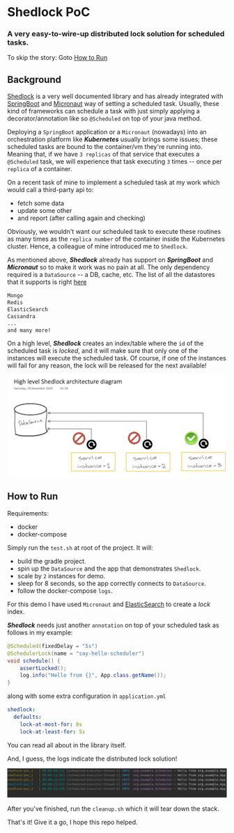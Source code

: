 # Shedlock PoC

### A very easy-to-wire-up distributed lock solution for scheduled tasks.

To skip the story: Goto [How to Run](#how-to-run)

## Background

[Shedlock](https://github.com/lukas-krecan/ShedLock) 
is a very well documented library and has already integrated with 
[SpringBoot](https://spring.io/projects/spring-boot) 
and [Micronaut](https://micronaut.io/) way of setting a scheduled task.
Usually, these kind of frameworks can schedule a task with just simply
applying a decorator/annotation like so `@Scheduled` on top of your java
method.

Deploying a `SpringBoot` application or a `Micronaut` (nowadays) into an
orchestration platform like ***Kubernetes*** usually brings some issues; 
these scheduled tasks are bound to the container/vm they're running into.
Meaning that, if we have `3 replicas` of that service that executes a 
`@Scheduled` task, we will experience that task executing `3` times -- once per `replica` of a container.

On a recent task of mine to implement a scheduled task at my work 
which would call a third-party api to:
- fetch some data
- update some other
- and report (after calling again and checking)

Obviously, we wouldn't want our scheduled task to execute these routines
as many times as the `replica number` of the container inside the Kubernetes cluster.
Hence, a colleague of mine introduced me to `Shedlock`.

As mentioned above, ***Shedlock*** already has support on ***SpringBoot***
and ***Micronaut*** so to make it work was no pain at all. The only dependency
required is a `DataSource` -- a DB, cache, etc. The list of all the datastores
that it supports is right [here](https://github.com/lukas-krecan/ShedLock#configure-lockprovider)
```
Mongo
Redis
ElasticSearch
Cassandra
...
and many more!
```

On a high level, ***Shedlock*** creates an index/table where the `id` of the scheduled
task is *locked*, and it will make sure that only one of the instances
will execute the scheduled task. Of course, if one of the instances will fail for any reason,
the lock will be released for the next available!

![high_level_architecture_diagram](./docs/shedlock_high_level.png)

## How to Run

Requirements:
- docker
- docker-compose

Simply run the `test.sh` at root of the project. It will:
- build the gradle project.
- spin up the `DataSource` and the app that demonstrates `Shedlock`.
- scale by `2` instances for demo.
- sleep for 8 seconds, so the app correctly connects to `DataSource`.
- follow the docker-compose `logs`.

For this demo I have used `Micronaut` and [ElasticSearch](https://www.elastic.co/elasticsearch/service?ultron=B-Stack-Trials-EMEA-UK-Exact&gambit=Elasticsearch-Core&blade=adwords-s&hulk=cpc&Device=c&thor=elasticsearch&gclid=EAIaIQobChMI6_brpt7Y7QIVmLWyCh2uZg_-EAAYASAAEgIP1_D_BwE)
to create a *lock* index.

***Shedlock*** needs just another `annotation` on top of your scheduled task as follows in my example:
```java
@Scheduled(fixedDelay = "5s")
@SchedulerLock(name = "say-hello-scheduler")
void schedule() {
    assertLocked();
    log.info("Hello from {}", App.class.getName());
}
```
along with some extra configuration in `application.yml`
```yaml
shedlock:
  defaults:
    lock-at-most-for: 8s
    lock-at-least-for: 5s
```
You can read all about in the library itself.

And, I guess, the logs indicate the distributed lock solution!

![](./docs/proof.png)

After you've finished, run the `cleanup.sh` which it will tear down the stack.

That's it! Give it a go, I hope this repo helped.
